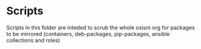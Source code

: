 # Scripts

Scripts in this folder are inteded to scrub the whole osism org for packages to be mirrored (containers, deb-packages, pip-packages, ansible collections and roles)
